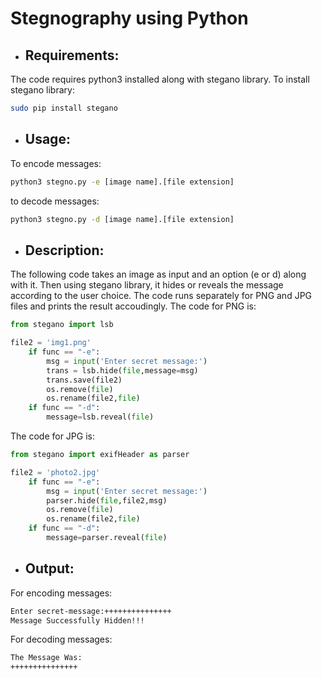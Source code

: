 # Stegnography using Python

* ## Requirements:
The code requires python3 installed along with stegano library.
To install stegano library:
 ```bash
 sudo pip install stegano
 ```
 
* ## Usage:
To encode messages:
```bash
python3 stegno.py -e [image name].[file extension]
```
to decode messages:
```bash
python3 stegno.py -d [image name].[file extension]
```

* ## Description:
The following code takes an image as input and an option (e or d) along with it.
Then using stegano library, it hides or reveals the message according to the user choice.
The code runs separately for PNG and JPG files and prints the result accoudingly.
The code for PNG is:

```python
from stegano import lsb

file2 = 'img1.png'
	if func == "-e":
		msg = input('Enter secret message:')
		trans = lsb.hide(file,message=msg)
		trans.save(file2)
		os.remove(file)
		os.rename(file2,file)
	if func == "-d":
		message=lsb.reveal(file)
```
The code for JPG is:

```python
from stegano import exifHeader as parser

file2 = 'photo2.jpg'
	if func == "-e":
		msg = input('Enter secret message:')
		parser.hide(file,file2,msg)
		os.remove(file)
		os.rename(file2,file)
	if func == "-d":
		message=parser.reveal(file)
```
* ## Output:
For encoding messages:
```bash
Enter secret-message:+++++++++++++++
Message Successfully Hidden!!!
```
For decoding messages:
```bash
The Message Was:
+++++++++++++++
```
